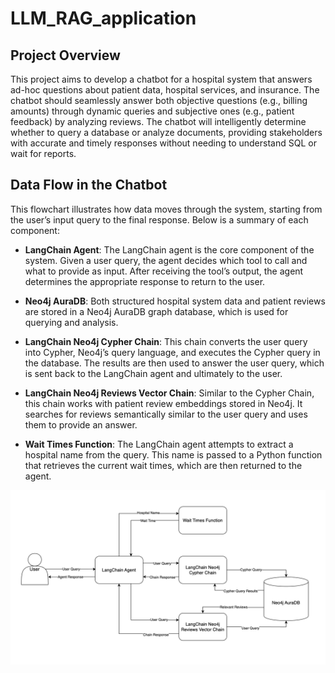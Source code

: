 # LLM_RAG_application

## Project Overview

This project aims to develop a chatbot for a hospital system that answers ad-hoc questions about patient data, hospital services, and insurance. The chatbot should seamlessly answer both objective questions (e.g., billing amounts) through dynamic queries and subjective ones (e.g., patient feedback) by analyzing reviews. The chatbot will intelligently determine whether to query a database or analyze documents, providing stakeholders with accurate and timely responses without needing to understand SQL or wait for reports.


## Data Flow in the Chatbot

This flowchart illustrates how data moves through the system, starting from the user’s input query to the final response. Below is a summary of each component:

- **LangChain Agent**: The LangChain agent is the core component of the system. Given a user query, the agent decides which tool to call and what to provide as input. After receiving the tool’s output, the agent determines the appropriate response to return to the user.
  
- **Neo4j AuraDB**: Both structured hospital system data and patient reviews are stored in a Neo4j AuraDB graph database, which is used for querying and analysis.

- **LangChain Neo4j Cypher Chain**: This chain converts the user query into Cypher, Neo4j’s query language, and executes the Cypher query in the database. The results are then used to answer the user query, which is sent back to the LangChain agent and ultimately to the user.

- **LangChain Neo4j Reviews Vector Chain**: Similar to the Cypher Chain, this chain works with patient review embeddings stored in Neo4j. It searches for reviews semantically similar to the user query and uses them to provide an answer.

- **Wait Times Function**: The LangChain agent attempts to extract a hospital name from the query. This name is passed to a Python function that retrieves the current wait times, which are then returned to the agent.

![Flowchart](./design.png)
